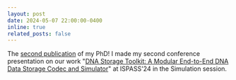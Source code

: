 ```yaml
---
layout: post
date: 2024-05-07 22:00:00-0400
inline: true
related_posts: false
---
```


The [second publication](/assets/pdf/DNA_Storage_Toolkit.pdf) of my PhD! I made my second conference presentation on our work "[DNA Storage Toolkit: A Modular End-to-End DNA Data Storage Codec and Simulator](/assets/pdf/ispass24presentation.pdf)" at ISPASS'24 in the Simulation session.